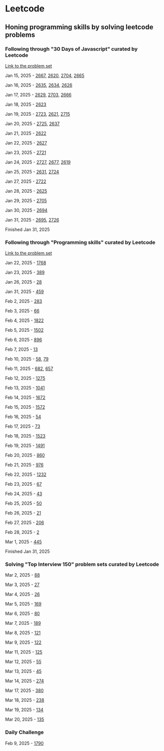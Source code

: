 # Leetcode

## Honing programming skills by solving leetcode problems

### Following through "30 Days of Javascript" curated by Leetcode

[Link to the problem set](https://leetcode.com/studyplan/30-days-of-javascript/)

Jan 15, 2025 - [2667](https://leetcode.com/problems/create-hello-world-function?envType=study-plan-v2&envId=30-days-of-javascript), [2620](https://leetcode.com/problems/counter?envType=study-plan-v2&envId=30-days-of-javascript), [2704](https://leetcode.com/problems/to-be-or-not-to-be?envType=study-plan-v2&envId=30-days-of-javascript), [2665](https://leetcode.com/problems/counter-ii?envType=study-plan-v2&envId=30-days-of-javascript)

Jan 16, 2025 - [2635](https://leetcode.com/problems/apply-transform-over-each-element-in-array?envType=study-plan-v2&envId=30-days-of-javascript), [2634](https://leetcode.com/problems/filter-elements-from-array?envType=study-plan-v2&envId=30-days-of-javascript), [2626](https://leetcode.com/problems/array-reduce-transformation?envType=study-plan-v2&envId=30-days-of-javascript)

Jan 17, 2025 - [2629](https://leetcode.com/problems/function-composition?envType=study-plan-v2&envId=30-days-of-javascript), [2703](https://leetcode.com/problems/return-length-of-arguments-passed?envType=study-plan-v2&envId=30-days-of-javascript), [2666](https://leetcode.com/problems/allow-one-function-call?envType=study-plan-v2&envId=30-days-of-javascript)

Jan 18, 2025 - [2623](https://leetcode.com/problems/memoize?envType=study-plan-v2&envId=30-days-of-javascript)

Jan 19, 2025 - [2723](https://leetcode.com/problems/add-two-promises?envType=study-plan-v2&envId=30-days-of-javascript), [2621](https://leetcode.com/problems/sleep?envType=study-plan-v2&envId=30-days-of-javascript), [2715](https://leetcode.com/problems/timeout-cancellation?envType=study-plan-v2&envId=30-days-of-javascript)

Jan 20, 2025 - [2725](https://leetcode.com/problems/interval-cancellation?envType=study-plan-v2&envId=30-days-of-javascript), [2637](https://leetcode.com/problems/promise-time-limit?envType=study-plan-v2&envId=30-days-of-javascript)

Jan 21, 2025 - [2622](https://leetcode.com/problems/cache-with-time-limit?envType=study-plan-v2&envId=30-days-of-javascript)

Jan 22, 2025 - [2627](https://leetcode.com/problems/debounce?envType=study-plan-v2&envId=30-days-of-javascript)

Jan 23, 2025 - [2721](https://leetcode.com/problems/execute-asynchronous-functions-in-parallel?envType=study-plan-v2&envId=30-days-of-javascript)

Jan 24, 2025 - [2727](https://leetcode.com/problems/is-object-empty?envType=study-plan-v2&envId=30-days-of-javascript), [2677](https://leetcode.com/problems/chunk-array?envType=study-plan-v2&envId=30-days-of-javascript), [2619](https://leetcode.com/problems/array-prototype-last?envType=study-plan-v2&envId=30-days-of-javascript)

Jan 25, 2025 - [2631](https://leetcode.com/problems/group-by?envType=study-plan-v2&envId=30-days-of-javascript), [2724](https://leetcode.com/problems/sort-by?envType=study-plan-v2&envId=30-days-of-javascript)

Jan 27, 2025 - [2722](https://leetcode.com/problems/join-two-arrays-by-id?envType=study-plan-v2&envId=30-days-of-javascript)

Jan 28, 2025 - [2625](https://leetcode.com/problems/flatten-deeply-nested-array?envType=study-plan-v2&envId=30-days-of-javascript)

Jan 29, 2025 - [2705](https://leetcode.com/problems/compact-object?envType=study-plan-v2&envId=30-days-of-javascript)

Jan 30, 2025 - [2694](https://leetcode.com/problems/event-emitter?envType=study-plan-v2&envId=30-days-of-javascript)

Jan 31, 2025 - [2695](https://leetcode.com/problems/array-wrapper?envType=study-plan-v2&envId=30-days-of-javascript), [2726](https://leetcode.com/problems/calculator-with-method-chaining?envType=study-plan-v2&envId=30-days-of-javascript)

Finished Jan 31, 2025

### Following through "Programming skills" curated by Leetcode

[Link to the problem set](https://leetcode.com/studyplan/programming-skills/)

Jan 22, 2025 - [1768](https://leetcode.com/problems/merge-strings-alternately?envType=study-plan-v2&envId=programming-skills)

Jan 23, 2025 - [389](https://leetcode.com/problems/find-the-difference?envType=study-plan-v2&envId=programming-skills)

Jan 26, 2025 - [28](https://leetcode.com/problems/find-the-index-of-the-first-occurrence-in-a-string?envType=study-plan-v2&envId=programming-skills)

Jan 31, 2025 - [459](https://leetcode.com/problems/repeated-substring-pattern?envType=study-plan-v2&envId=programming-skills)

Feb 2, 2025 - [283](https://leetcode.com/problems/move-zeroes?envType=study-plan-v2&envId=programming-skills)

Feb 3, 2025 - [66](https://leetcode.com/problems/plus-one?envType=study-plan-v2&envId=programming-skills)

Feb 4, 2025 - [1822](https://leetcode.com/problems/sign-of-the-product-of-an-array?envType=study-plan-v2&envId=programming-skills)

Feb 5, 2025 - [1502](https://leetcode.com/problems/can-make-arithmetic-progression-from-sequence?envType=study-plan-v2&envId=programming-skills)

Feb 6, 2025 - [896](https://leetcode.com/problems/monotonic-array?envType=study-plan-v2&envId=programming-skills)

Feb 7, 2025 - [13](https://leetcode.com/problems/roman-to-integer?envType=study-plan-v2&envId=programming-skills)

Feb 10, 2025 - [58](https://leetcode.com/problems/length-of-last-word?envType=study-plan-v2&envId=programming-skills), [79](https://leetcode.com/problems/to-lower-case?envType=study-plan-v2&envId=programming-skills)

Feb 11, 2025 - [682](https://leetcode.com/problems/baseball-game?envType=study-plan-v2&envId=programming-skills), [657](https://leetcode.com/problems/robot-return-to-origin?envType=study-plan-v2&envId=programming-skills)

Feb 12, 2025 - [1275](https://leetcode.com/problems/find-winner-on-a-tic-tac-toe-game?envType=study-plan-v2&envId=programming-skills)

Feb 13, 2025 - [1041](https://leetcode.com/problems/robot-bounded-in-circle?envType=study-plan-v2&envId=programming-skills)

Feb 14, 2025 - [1672](https://leetcode.com/problems/richest-customer-wealth?envType=study-plan-v2&envId=programming-skills)

Feb 15, 2025 - [1572](https://leetcode.com/problems/matrix-diagonal-sum?envType=study-plan-v2&envId=programming-skills)

Feb 16, 2025 - [54](https://leetcode.com/problems/spiral-matrix?envType=study-plan-v2&envId=programming-skills)

Feb 17, 2025 - [73](https://leetcode.com/problems/set-matrix-zeroes?envType=study-plan-v2&envId=programming-skills)

Feb 18, 2025 - [1523](https://leetcode.com/problems/count-odd-numbers-in-an-interval-range?envType=study-plan-v2&envId=programming-skills)

Feb 19, 2025 - [1491](https://leetcode.com/problems/average-salary-excluding-the-minimum-and-maximum-salary?envType=study-plan-v2&envId=programming-skills)

Feb 20, 2025 - [860](https://leetcode.com/problems/lemonade-change?envType=study-plan-v2&envId=programming-skills)

Feb 21, 2025 - [976](https://leetcode.com/problems/largest-perimeter-triangle?envType=study-plan-v2&envId=programming-skills)

Feb 22, 2025 - [1232](https://leetcode.com/problems/check-if-it-is-a-straight-line?envType=study-plan-v2&envId=programming-skills)

Feb 23, 2025 - [67](https://leetcode.com/problems/add-binary?envType=study-plan-v2&envId=programming-skills)

Feb 24, 2025 - [43](https://leetcode.com/problems/multiply-strings?envType=study-plan-v2&envId=programming-skills)

Feb 25, 2025 - [50](https://leetcode.com/problems/powx-n?envType=study-plan-v2&envId=programming-skills)

Feb 26, 2025 - [21](https://leetcode.com/problems/merge-two-sorted-lists?envType=study-plan-v2&envId=programming-skills)

Feb 27, 2025 - [206](https://leetcode.com/problems/reverse-linked-list?envType=study-plan-v2&envId=programming-skills)

Feb 28, 2025 - [2](https://leetcode.com/problems/add-two-numbers?envType=study-plan-v2&envId=programming-skills)

Mar 1, 2025 - [445](https://leetcode.com/problems/add-two-numbers-ii?envType=study-plan-v2&envId=programming-skills)

Finished Jan 31, 2025

### Solving "Top Interview 150" problem sets curated by Leetcode

Mar 2, 2025 - [88](https://leetcode.com/problems/merge-sorted-array?envType=study-plan-v2&envId=top-interview-150)

Mar 3, 2025 - [27](https://leetcode.com/problems/remove-element?envType=study-plan-v2&envId=top-interview-150)

Mar 4, 2025 - [26](https://leetcode.com/problems/remove-duplicates-from-sorted-array?envType=study-plan-v2&envId=top-interview-150)

Mar 5, 2025 - [169](https://leetcode.com/problems/majority-element?envType=study-plan-v2&envId=top-interview-150)

Mar 6, 2025 - [80](https://leetcode.com/problems/remove-duplicates-from-sorted-array-ii?envType=study-plan-v2&envId=top-interview-150)

Mar 7, 2025 - [189](https://leetcode.com/problems/rotate-array?envType=study-plan-v2&envId=top-interview-150)

Mar 8, 2025 - [121](https://leetcode.com/problems/best-time-to-buy-and-sell-stock?envType=study-plan-v2&envId=top-interview-150)

Mar 9, 2025 - [122](https://leetcode.com/problems/best-time-to-buy-and-sell-stock-ii?envType=study-plan-v2&envId=top-interview-150)

Mar 11, 2025 - [125](https://leetcode.com/problems/valid-palindrome?envType=study-plan-v2&envId=top-interview-150)

Mar 12, 2025 - [55](https://leetcode.com/problems/jump-game?envType=study-plan-v2&envId=top-interview-150)

Mar 13, 2025 - [45](https://leetcode.com/problems/jump-game-ii?envType=study-plan-v2&envId=top-interview-150)

Mar 14, 2025 - [274](https://leetcode.com/problems/h-index?envType=study-plan-v2&envId=top-interview-150)

Mar 17, 2025 - [380](https://leetcode.com/problems/insert-delete-getrandom-o1?envType=study-plan-v2&envId=top-interview-150)

Mar 18, 2025 - [238](https://leetcode.com/problems/product-of-array-except-self?envType=study-plan-v2&envId=top-interview-150)

Mar 19, 2025 - [134](https://leetcode.com/problems/gas-station?envType=study-plan-v2&envId=top-interview-150)

Mar 20, 2025 - [135](https://leetcode.com/problems/candy?envType=study-plan-v2&envId=top-interview-150)

### Daily Challenge

Feb 9, 2025 - [1790](https://leetcode.com/problems/check-if-one-string-swap-can-make-strings-equal?envType=daily-question&envId=2025-02-05)
